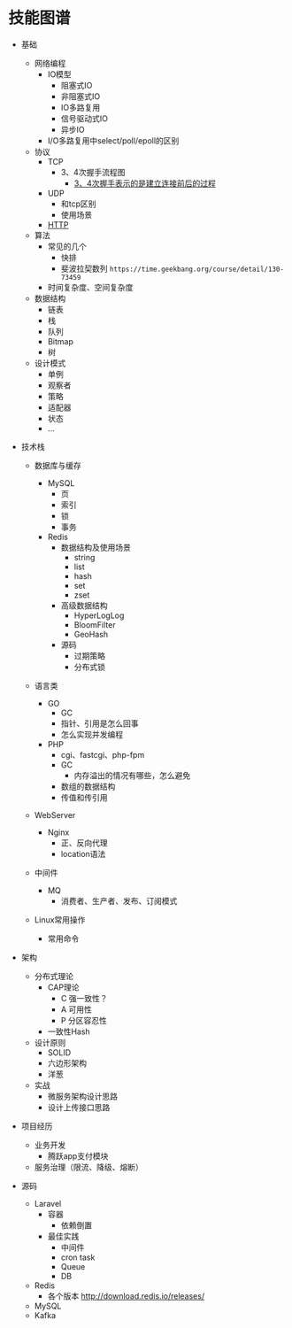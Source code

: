 # 技能图谱

- 基础
	- 网络编程
		- IO模型
		    - 阻塞式IO
            - 非阻塞式IO
            - IO多路复用
            - 信号驱动式IO
            - 异步IO
		- I/O多路复用中select/poll/epoll的区别
	- 协议
		- TCP
			- 3、4次握手流程图
				- [3、4次握手表示的是建立连接前后的过程](https://juejin.im/post/5b29d2c4e51d4558b80b1d8c)
		- UDP
			- 和tcp区别
			- 使用场景
		- [HTTP](basic/protocol/http)
	- 算法
		- 常见的几个
			- 快排
			- 斐波拉契数列
				```https://time.geekbang.org/course/detail/130-73459```
		- 时间复杂度、空间复杂度
	- 数据结构
		- 链表
		- 栈
		- 队列
		- Bitmap
		- 树
	- 设计模式
		- 单例
		- 观察者
		- 策略
		- 适配器
		- 状态
		- ...

- 技术栈
	- 数据库与缓存
		- MySQL
			- 页
			- 索引
			- 锁
			- 事务
		- Redis
			- 数据结构及使用场景
				- string
				- list
				- hash
				- set
				- zset
			- 高级数据结构
				- HyperLogLog
				- BloomFilter
				- GeoHash
			- 源码
				- 过期策略
				- 分布式锁
	- 语言类
		- GO
			- GC
			- 指针、引用是怎么回事
			- 怎么实现并发编程
		- PHP
			- cgi、fastcgi、php-fpm
			- GC
				- 内存溢出的情况有哪些，怎么避免
			- 数组的数据结构
			- 传值和传引用
	- WebServer
		- Nginx
			- 正、反向代理
			- location语法

	- 中间件
		- MQ
			- 消费者、生产者、发布、订阅模式
	- Linux常用操作
		- 常用命令

- 架构
	- 分布式理论
		- CAP理论
			- C 强一致性？
			- A 可用性
			- P 分区容忍性
		- 一致性Hash
	- 设计原则
		- SOLID
		- 六边形架构
		- 洋葱
	- 实战
		- 微服务架构设计思路
        - 设计上传接口思路
- 项目经历
	- 业务开发
		- 腾跃app支付模块
	- 服务治理（限流、降级、熔断）
- 源码
    - Laravel
        - 容器
            - 依赖倒置
        - 最佳实践
            - 中间件
            - cron task
            - Queue
            - DB
    - Redis
        - 各个版本 http://download.redis.io/releases/
    - MySQL
    - Kafka
